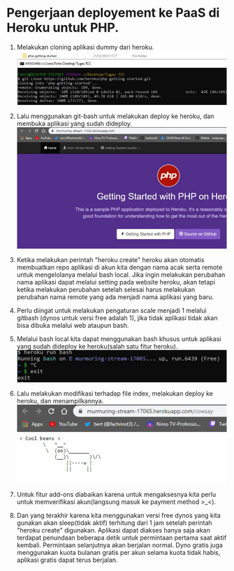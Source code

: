 <h1> Pengerjaan deployement ke PaaS di Heroku untuk PHP. </h1>


1. Melakukan cloning aplikasi dummy dari heroku.
![appdummy](/minggu-03/appDummyByHeroku.jpg)

2. Lalu menggunakan git-bash untuk melakukan deploy ke heroku, dan membuka aplikasi yang sudah dideploy.
![openApp](/minggu-03/hasilDeploy.jpg)

3. Ketika melakukan perintah "heroku create" heroku akan otomatis membuatkan repo aplikasi di akun kita dengan nama acak serta remote untuk mengelolanya melalui bash local. Jika ingin melakukan perubahan nama aplikasi dapat melalui setting pada website heroku, akan tetapi ketika melakukan perubahan setelah selesai harus melakukan perubahan nama remote yang ada menjadi nama aplikasi yang baru.

4. Perlu diingat untuk melakukan pengaturan scale menjadi 1 melalui gitbash (dynos untuk versi free adalah 1), jika tidak aplikasi tidak akan bisa dibuka melalui web ataupun bash.

5. Melalui bash local kita dapat menggunakan bash khusus untuk aplikasi yang sudah dideploy ke heroku(salah satu fitur heroku).
![bashApp](/minggu-03/bashAppheroku.jpg)

6. Lalu melakukan modifikasi terhadap file index, melakukan deploy ke heroku, dan menampilkannya.
![pushLocalChange](/minggu-03/hasiltambahcomposer.jpg)

7. Untuk fitur add-ons diabaikan karena untuk mengaksesnya kita perlu untuk memverifikasi akun(langsung masuk ke payment method >_<).

8. Dan yang terakhir karena kita menggunakan versi free dynos yang kita gunakan akan sleep(tidak aktif) terhitung dari 1 jam setelah perintah "heroku create" digunakan. Aplikasi dapat diakses hanya saja akan terdapat penundaan beberapa detik untuk permintaan pertama saat aktif kembali. Permintaan selanjutnya akan berjalan normal. Dyno gratis juga menggunakan kuota bulanan gratis per akun selama kuota tidak habis, aplikasi gratis dapat terus berjalan.